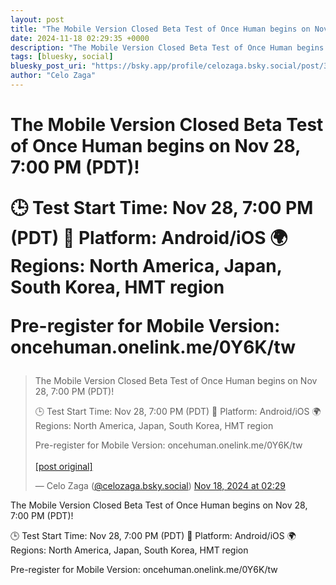 ```yaml
---
layout: post
title: "The Mobile Version Closed Beta Test of Once Human begins on Nov 28, 7:00 PM (PDT)!   🕒 Test Start Time: Nov 28, 7:00 PM (PDT) 📱 Platform: Android/iOS 🌍 Regions: North America, Japan, South Korea, HMT region   Pre-register for Mobile Version: oncehuman.onelink.me/0Y6K/tw"
date: 2024-11-18 02:29:35 +0000
description: "The Mobile Version Closed Beta Test of Once Human begins on Nov 28, 7:00 PM (PDT)!   🕒 Test Start Time: Nov 28, 7:00 PM (PDT) 📱 Platform: Android/iOS 🌍 ..."
tags: [bluesky, social]
bluesky_post_uri: "https://bsky.app/profile/celozaga.bsky.social/post/3lb6urm6bfc2v"
author: "Celo Zaga"
---
```


<h1 class="bluesky-post-title">The Mobile Version Closed Beta Test of Once Human begins on Nov 28, 7:00 PM (PDT)! 

🕒 Test Start Time: Nov 28, 7:00 PM (PDT)
📱 Platform: Android/iOS
🌍 Regions: North America, Japan, South Korea, HMT region 

Pre-register for Mobile Version: oncehuman.onelink.me/0Y6K/tw</h1>


<blockquote class="bluesky-embed" data-bluesky-uri="at://did:plc:lmh6rennptq77inaztnovw4b/app.bsky.feed.post/3lb6urm6bfc2v" data-bluesky-embed-color-mode="system">
<p lang="">The Mobile Version Closed Beta Test of Once Human begins on Nov 28, 7:00 PM (PDT)! 

🕒 Test Start Time: Nov 28, 7:00 PM (PDT)
📱 Platform: Android/iOS
🌍 Regions: North America, Japan, South Korea, HMT region 

Pre-register for Mobile Version: oncehuman.onelink.me/0Y6K/tw<br><br><a href="https://bsky.app/profile/celozaga.bsky.social/post/3lb6urm6bfc2v">[post original]</a></p>
&mdash; Celo Zaga (<a href="https://bsky.app/profile/did:plc:lmh6rennptq77inaztnovw4b">@celozaga.bsky.social</a>) <a href="https://bsky.app/profile/celozaga.bsky.social/post/3lb6urm6bfc2v">Nov 18, 2024 at 02:29</a>
</blockquote>
<script async src="https://embed.bsky.app/static/embed.js" charset="utf-8"></script>


<p class="bluesky-post-description">The Mobile Version Closed Beta Test of Once Human begins on Nov 28, 7:00 PM (PDT)! 

🕒 Test Start Time: Nov 28, 7:00 PM (PDT)
📱 Platform: Android/iOS
🌍 Regions: North America, Japan, South Korea, HMT region 

Pre-register for Mobile Version: oncehuman.onelink.me/0Y6K/tw</p>
